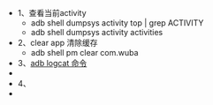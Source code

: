 - 1、查看当前activity
	- adb shell dumpsys activity top | grep ACTIVITY
	- adb shell dumpsys activity activities
- 2、clear app 清除缓存
	- adb shell pm clear com.wuba
- 3、[adb logcat 命令](https://blog.csdn.net/zhaohuih/article/details/106905219)
-
- 4、
-